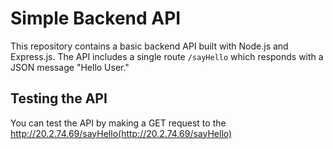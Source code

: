 # Simple Backend API

This repository contains a basic backend API built with Node.js and Express.js. The API includes a single route `/sayHello` which responds with a JSON message "Hello User."

## Testing the API

You can test the API by making a GET request to the http://20.2.74.69/sayHello(http://20.2.74.69/sayHello)
